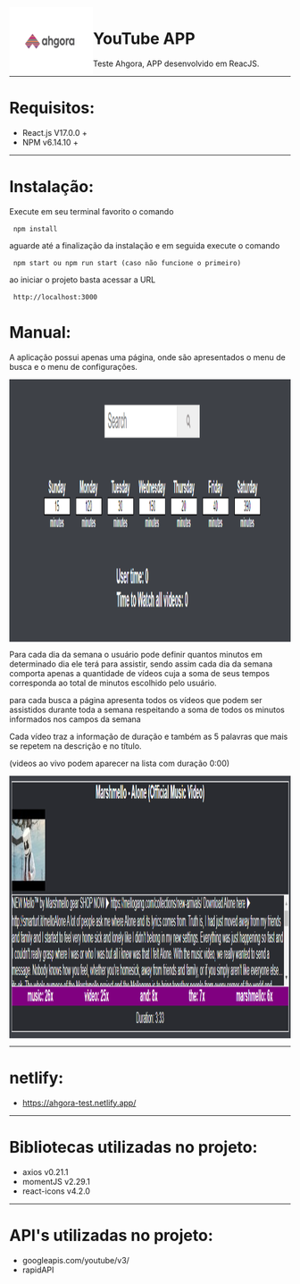 <img src="https://github.com/GLaveli/Ahgora/blob/main/gitAssets/logo.gif" width="150px" height="120px" align="left"/>

# YouTube APP
Teste Ahgora, APP desenvolvido em ReacJS.

------------------------------------------

# Requisitos:

* React.js V17.0.0 +
* NPM v6.14.10 +

------------------------------------------

# Instalação:

Execute em seu terminal favorito o comando
```
 npm install
```

aguarde até a finalização da instalação e em seguida execute o comando
```
 npm start ou npm run start (caso não funcione o primeiro)
```

ao iniciar o projeto basta acessar a URL
```
 http://localhost:3000
```

# Manual:
A aplicação possui apenas uma página, onde são apresentados o menu de busca e o menu de configurações.

<img src="https://github.com/GLaveli/Ahgora/blob/main/gitAssets/search.png" width="1100px" height="470px" align="center"/>

Para cada dia da semana o usuário pode definir quantos minutos em determinado dia ele terá para assistir, sendo assim cada dia da semana comporta apenas a quantidade de vídeos cuja a soma de seus tempos corresponda ao total de minutos escolhido pelo usuário.

para cada busca a página apresenta todos os vídeos que podem ser assistidos durante toda a semana respeitando a soma de todos os minutos informados nos campos da semana

Cada vídeo traz a informação de  duração e também as 5 palavras que mais se repetem na descrição e no título.

(videos ao vivo podem aparecer na lista com duração 0:00)

<img src="https://github.com/GLaveli/Ahgora/blob/main/gitAssets/videoInfo.png" width="1100px" height="470px" align="center"/>



------------------------------------------
# netlify:
* https://ahgora-test.netlify.app/
------------------------------------------
# Bibliotecas utilizadas no projeto:
* axios v0.21.1
* momentJS v2.29.1
* react-icons v4.2.0
------------------------------------------
# API's utilizadas no projeto:
* googleapis.com/youtube/v3/
* rapidAPI
